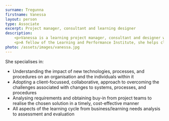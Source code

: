 ```yaml
---
surname: Tregunna
firstname: Vanessa
layout: person
type: Associate
excerpt: Project manager, consultant and learning designer
description: 
    <p>Vanessa is a learning project manager, consultant and designer with experience of a wide variety of industry sectors and projects.</p>
    <p>A fellow of the Learning and Performance Institute, she helps clients to make best use of their systems, processes and tools by embedding new technology and ways of working into their organisations.</p>
photo: /assets/images/vanessa.jpg
---
```

<p>She specialises in:</p>
<ul>
    <li>Understanding the impact of new technologies, processes, and procedures on an organisation and the individuals within it</li>
    <li>Adopting a client-focussed, collaborative, approach to overcoming the challenges associated with changes to systems, processes, and procedures</li>
    <li>Analysing requirements and obtaining buy-in from project teams to realise the chosen solution in a timely, cost-effective manner</li>
    <li>All aspects of the learning cycle from business/learning needs analysis to assessment and evaluation</li>
</ul>
